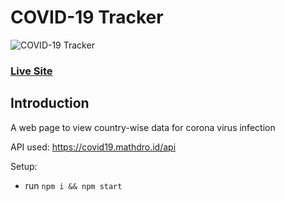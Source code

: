 # COVID-19 Tracker
![COVID-19 Tracker](https://i.ibb.co/X87BqVY/Screenshot-2020-04-13-at-10-14-58.png)

### [Live Site](https://covid19statswebsite.netlify.com/)

## Introduction
A web page to view country-wise data for corona virus infection 

API used: https://covid19.mathdro.id/api

Setup:
- run ```npm i && npm start```
